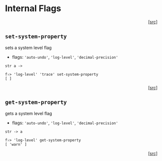 # Internal Flags
<div style="text-align: right"><a href="https:/github.com/Hypercubed/f-flat_node/blob/master/src/core/flags.ts#L8">[src]</a></div>

## `set-system-property`

sets a system level flag
- flags: `'auto-undo'`, `'log-level'`, `'decimal-precision'`

`str a ->`


```
f♭> 'log-level' 'trace' set-system-property
[ ]
```
<div style="text-align: right"><a href="https:/github.com/Hypercubed/f-flat_node/blob/master/src/core/flags.ts#L25">[src]</a></div>

## `get-system-property`

gets a system level flag
- flags: `'auto-undo'`, `'log-level'`, `'decimal-precision'`

`str -> a`

```
f♭> 'log-level' get-system-property
[ 'warn' ]
```
<div style="text-align: right"><a href="https:/github.com/Hypercubed/f-flat_node/blob/master/src/core/flags.ts#L54">[src]</a></div>

